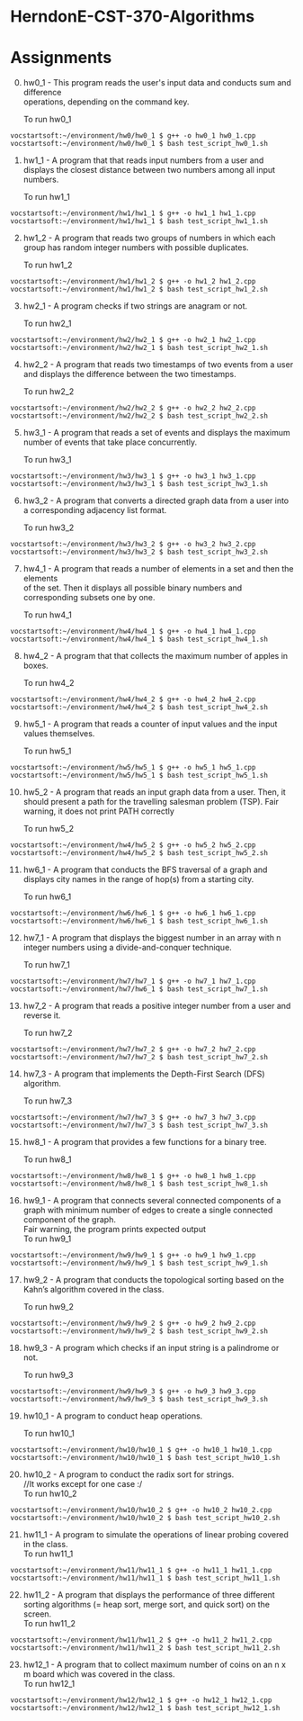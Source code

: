 # HerndonE-CST-370-Algorithms

# Assignments    

0. hw0_1 - This program reads the user's input data and conducts sum and difference     
operations, depending on the command key.    

	To run hw0_1
```console
vocstartsoft:~/environment/hw0/hw0_1 $ g++ -o hw0_1 hw0_1.cpp
vocstartsoft:~/environment/hw0/hw0_1 $ bash test_script_hw0_1.sh
```

1. hw1_1 - A program that that reads input numbers from a user and displays the closest
distance between two numbers among all input numbers.

	To run hw1_1
```console
vocstartsoft:~/environment/hw1/hw1_1 $ g++ -o hw1_1 hw1_1.cpp
vocstartsoft:~/environment/hw1/hw1_1 $ bash test_script_hw1_1.sh
```

2. hw1_2 - A program that reads two groups of numbers in which each group has random integer numbers with
possible duplicates. 

	To run hw1_2
```console
vocstartsoft:~/environment/hw1/hw1_2 $ g++ -o hw1_2 hw1_2.cpp
vocstartsoft:~/environment/hw1/hw1_2 $ bash test_script_hw1_2.sh
```

3. hw2_1 -  A program checks if two strings are anagram or not.     

	To run hw2_1
```console
vocstartsoft:~/environment/hw2/hw2_1 $ g++ -o hw2_1 hw2_1.cpp
vocstartsoft:~/environment/hw2/hw2_1 $ bash test_script_hw2_1.sh
```

4. hw2_2 - A program that reads two timestamps of two events from a user and displays the difference between the two timestamps.    

	To run hw2_2
```console
vocstartsoft:~/environment/hw2/hw2_2 $ g++ -o hw2_2 hw2_2.cpp
vocstartsoft:~/environment/hw2/hw2_2 $ bash test_script_hw2_2.sh
```

5. hw3_1 - A program that reads a set of events and displays the maximum number of events that take place concurrently.    

	To run hw3_1
```console
vocstartsoft:~/environment/hw3/hw3_1 $ g++ -o hw3_1 hw3_1.cpp
vocstartsoft:~/environment/hw3/hw3_1 $ bash test_script_hw3_1.sh
```

6. hw3_2 - A program that converts a directed graph data from a user into a corresponding adjacency list format.     

	To run hw3_2
```console
vocstartsoft:~/environment/hw3/hw3_2 $ g++ -o hw3_2 hw3_2.cpp
vocstartsoft:~/environment/hw3/hw3_2 $ bash test_script_hw3_2.sh
```

7. hw4_1 - A program that reads a number of elements in a set and then the elements     
of the set. Then it displays all possible binary numbers and corresponding subsets one by one.          

	To run hw4_1
```console
vocstartsoft:~/environment/hw4/hw4_1 $ g++ -o hw4_1 hw4_1.cpp
vocstartsoft:~/environment/hw4/hw4_1 $ bash test_script_hw4_1.sh
```

8. hw4_2 - A program that that collects the maximum number of apples in boxes.    

	To run hw4_2
```console
vocstartsoft:~/environment/hw4/hw4_2 $ g++ -o hw4_2 hw4_2.cpp
vocstartsoft:~/environment/hw4/hw4_2 $ bash test_script_hw4_2.sh
```

9. hw5_1 - A program that reads a counter of input values and the input values themselves.              

	To run hw5_1
```console
vocstartsoft:~/environment/hw5/hw5_1 $ g++ -o hw5_1 hw5_1.cpp
vocstartsoft:~/environment/hw5/hw5_1 $ bash test_script_hw5_1.sh
```

10. hw5_2 - A program that reads an input graph data from a user.
Then, it should present a path for the travelling salesman problem (TSP).
Fair warning, it does not print PATH correctly    

	To run hw5_2
```console
vocstartsoft:~/environment/hw4/hw5_2 $ g++ -o hw5_2 hw5_2.cpp
vocstartsoft:~/environment/hw4/hw5_2 $ bash test_script_hw5_2.sh
```
11. hw6_1 - A program that conducts the BFS traversal of a graph and 
displays city names in the range of hop(s) from a starting city.    

	To run hw6_1
```console
vocstartsoft:~/environment/hw6/hw6_1 $ g++ -o hw6_1 hw6_1.cpp
vocstartsoft:~/environment/hw6/hw6_1 $ bash test_script_hw6_1.sh
```

12. hw7_1 - A program that displays the biggest number in an array with n integer numbers using a divide-and-conquer technique.         

	To run hw7_1
```console
vocstartsoft:~/environment/hw7/hw7_1 $ g++ -o hw7_1 hw7_1.cpp
vocstartsoft:~/environment/hw7/hw6_1 $ bash test_script_hw7_1.sh
```

13. hw7_2 - A program that reads a positive integer number from a user and reverse it.        

	To run hw7_2
```console
vocstartsoft:~/environment/hw7/hw7_2 $ g++ -o hw7_2 hw7_2.cpp
vocstartsoft:~/environment/hw7/hw7_2 $ bash test_script_hw7_2.sh
```

14. hw7_3 - A program that implements the Depth-First Search (DFS) algorithm.    

	To run hw7_3
```console
vocstartsoft:~/environment/hw7/hw7_3 $ g++ -o hw7_3 hw7_3.cpp
vocstartsoft:~/environment/hw7/hw7_3 $ bash test_script_hw7_3.sh
```

15. hw8_1 - A program that provides a few functions for a binary tree.    

	To run hw8_1
```console
vocstartsoft:~/environment/hw8/hw8_1 $ g++ -o hw8_1 hw8_1.cpp
vocstartsoft:~/environment/hw8/hw8_1 $ bash test_script_hw8_1.sh
```

16. hw9_1 - A program that connects several connected components of a graph with minimum number of edges to create a single connected component of the graph.    
Fair warning, the program prints expected output    
	To run hw9_1
```console
vocstartsoft:~/environment/hw9/hw9_1 $ g++ -o hw9_1 hw9_1.cpp
vocstartsoft:~/environment/hw9/hw9_1 $ bash test_script_hw9_1.sh
```

17. hw9_2 - A program that conducts the topological sorting based on the Kahn’s algorithm covered in the class.    

	To run hw9_2
```console
vocstartsoft:~/environment/hw9/hw9_2 $ g++ -o hw9_2 hw9_2.cpp
vocstartsoft:~/environment/hw9/hw9_2 $ bash test_script_hw9_2.sh
```

18. hw9_3 - A program which checks if an input string is a palindrome or not.     

	To run hw9_3
```console
vocstartsoft:~/environment/hw9/hw9_3 $ g++ -o hw9_3 hw9_3.cpp
vocstartsoft:~/environment/hw9/hw9_3 $ bash test_script_hw9_3.sh
```

19. hw10_1 - A program to conduct heap operations.        

	To run hw10_1
```console
vocstartsoft:~/environment/hw10/hw10_1 $ g++ -o hw10_1 hw10_1.cpp
vocstartsoft:~/environment/hw10/hw10_1 $ bash test_script_hw10_1.sh
```

20. hw10_2 - A program to conduct the radix sort for strings.      
//It works except for one case :/    
	To run hw10_2
```console
vocstartsoft:~/environment/hw10/hw10_2 $ g++ -o hw10_2 hw10_2.cpp
vocstartsoft:~/environment/hw10/hw10_2 $ bash test_script_hw10_2.sh
```

21. hw11_1 - A program to simulate the operations of linear probing covered in the class.    
	To run hw11_1
```console
vocstartsoft:~/environment/hw11/hw11_1 $ g++ -o hw11_1 hw11_1.cpp
vocstartsoft:~/environment/hw11/hw11_1 $ bash test_script_hw11_1.sh
```

22. hw11_2 - A program that displays the performance of three different
sorting algorithms (= heap sort, merge sort, and quick sort) on the screen.    
	To run hw11_2
```console
vocstartsoft:~/environment/hw11/hw11_2 $ g++ -o hw11_2 hw11_2.cpp
vocstartsoft:~/environment/hw11/hw11_2 $ bash test_script_hw11_2.sh
```

23. hw12_1 - A program that to collect maximum number of coins
on an n x m board which was covered in the class.    
	To run hw12_1
```console
vocstartsoft:~/environment/hw12/hw12_1 $ g++ -o hw12_1 hw12_1.cpp
vocstartsoft:~/environment/hw12/hw12_1 $ bash test_script_hw12_1.sh
```
